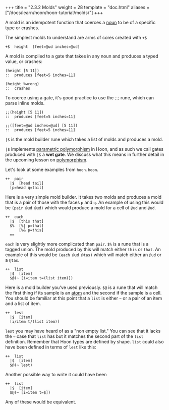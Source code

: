 +++
title = "2.3.2 Molds"
weight = 28
template = "doc.html"
aliases = ["/docs/learn/hoon/hoon-tutorial/molds/"]
+++

A mold is an idempotent function that coerces a [noun](/docs/glossary/noun/) to
be of a specific type or crashes.


The simplest molds to understand are arms of cores created with `+$`

```
+$  height  [feet=@ud inches=@ud]
```

A mold is compiled to a gate that takes in any noun and produces a typed value, or crashes:

```
(height [5 11])
::  produces [feet=5 inches=11]
```
```
(height %wrong)
::  crashes
```

To coerce using a gate, it's good practice to use the `;;` rune, which can parse inline molds.


```
;;(height [5 11])
::  produces [feet=5 inches=11]
```
```hoon
;;([feet=@ud inches=@ud] [5 11])
::  produces [feet=5 inches=11]
```


`|$` is the mold builder rune which takes a list of molds and produces a mold.

`|$` implements [parametric
polymorphism](https://en.wikipedia.org/wiki/Parametric_polymorphism) in Hoon,
and as such we call gates produced with `|$` a **wet gate**. We discuss what this
means in further detail in the upcoming lesson on [polymorphism](/docs/hoon/hoon-school/type-polymorphism).

Let's look at some examples from `hoon.hoon`.
```hoon
++  pair
  |$  [head tail]
  [p=head q=tail]
```


Here is a very simple mold builder. It takes two molds and produces a mold that is a pair of those with the faces `p` and `q`. An example of using this would be `(pair @ud @ud)` which would produce a mold for a cell of `@ud` and `@ud`.

```hoon
++  each
  |$  [this that]
  $%  [%| p=that]
      [%& p=this]
  ==
```

`each` is very slightly more complicated than `pair`. `$%` is a rune that is a tagged union. The mold produced by this will match either `this` or `that`. An example of this would be `(each @ud @tas)` which will match either an `@ud` or a `@tas`.

```hoon
++  list
  |$  [item]
  $@(~ [i=item t=(list item)])
```
Here is a mold builder you've used previously. `$@` is a rune that will match the first thing if its sample is an [atom](/docs/glossary/atom/) and the second if the sample is a cell. You should be familiar at this point that a `list` is either `~`  or a pair of an item and a list of item.


```hoon
++  lest
  |$  [item]
  [i/item t/(list item)]
```
`lest` you may have heard of as a "non empty list." You can see that it lacks the `~` case that `list` has but it matches the second part of the `list` definition. Remember that Hoon types are defined by shape. `list` could also have been defined in terms of `lest` like this:

```hoon
++  list
  |$  [item]
  $@(~ lest)
```

Another possible way to write it could have been

```hoon
++  list
  |$  [item]
  $@(~ [i=item t=$])
```

Any of these would be equivalent.
